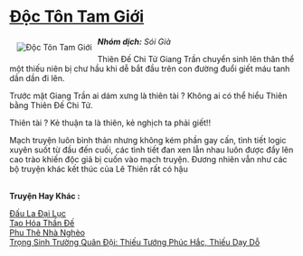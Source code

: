 <a href="https://utruyen.com/doc-ton-tam-gioi/15840/" title="Độc Tôn Tam Giới"><h1>Độc Tôn Tam Giới</h1></a><div style="display:table"><img align="right" style="float: left; padding: 10px;" src="https://utruyen.com/images/story/200x260/doc-ton-tam-gioi.jpg" alt="Độc Tôn Tam Giới"><b><i>Nhóm dịch:</i></b><i> Sói Già</i><p></p>Thiên Đế Chi Tử Giang Trần chuyển sinh lên thân thể một thiếu niên bị chư hầu khi dễ bắt đầu trên con đường đuổi giết máu tanh dần dần đi lên.<p></p>Trước mặt Giang Trần ai dám xưng là thiên tài ? Không ai có thể hiểu Thiên bằng Thiên Đế Chi Tử.<p></p>Thiên tài ? Kẻ thuận ta là thiên, kẻ nghịch ta phải giết!!<p></p>Mạch truyện luôn bình thản nhưng không kém phần gay cấn, tình tiết logic xuyên suốt từ đầu đến cuối, các tình tiết đan xen lẫn nhau luôn được đẩy lên cao trào khiến độc giả bị cuốn vào mạch truyện. Đương nhiên vẫn như các bộ truyện khác kết thúc của Lê Thiên rất có hậu</div><p><br><b>Truyện Hay Khác :</b></p><a href="https://utruyen.com/dau-la-dai-luc/373/" alt="Đấu La Đại Lục">Đấu La Đại Lục</a><br/><a href="https://truyenhot2020.wordpress.com/2019/12/11/tao-hoa-than-de/" alt="Tạo Hóa Thần Đế">Tạo Hóa Thần Đế</a><br/><a href="https://github.com/quanluxury/truyenhot/tree/master/truyenhay/19065/" alt="Phu Thê Nhà Nghèo">Phu Thê Nhà Nghèo</a><br/><a href="https://github.com/quanluxury/ngontinhhot/tree/master/truyenhay/17389/" alt="Trọng Sinh Trường Quân Đội: Thiếu Tướng Phúc Hắc, Thiếu Dạy Dỗ">Trọng Sinh Trường Quân Đội: Thiếu Tướng Phúc Hắc, Thiếu Dạy Dỗ</a><br/>